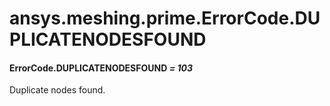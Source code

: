 <a id="ansys-meshing-prime-errorcode-duplicatenodesfound"></a>

# ansys.meshing.prime.ErrorCode.DUPLICATENODESFOUND

<a id="ansys.meshing.prime.ErrorCode.DUPLICATENODESFOUND"></a>

#### ErrorCode.DUPLICATENODESFOUND *= 103*

Duplicate nodes found.

<!-- !! processed by numpydoc !! -->

